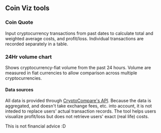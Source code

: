 ## **Coin Viz tools**
### **Coin Quote**
Input cryptocurrency transactions from past dates to calculate total and weighted average costs, and profit/loss. Individual transactions are recorded separately in a table.

### **24Hr volume chart**
Shows cryptocurrency-fiat volume from the past 24 hours. Volume are measured in fiat currencies to allow comparison across multiple cryptocurrencies.

#### **Data sources**
All data is provided through [CryptoCompare's API](https://www.cryptocompare.com).
Because the data is aggregated, and doesn't take exchange fees, etc. into account, it is not inteded to replace users' actual transaction records. The tool helps users visualize profit/loss but does not retrieve users' exact (real life) costs.

This is not financial advice :D